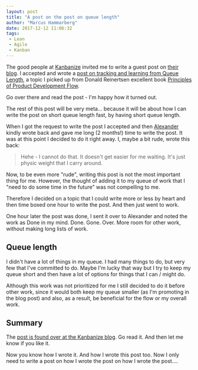 ```yaml
---
layout: post
title: "A post on the post on queue length"
author: "Marcus Hammarberg"
date: 2017-12-12 11:06:32
tags:
 - Lean
 - Agile
 - Kanban
---
```


The good people at [Kanbanize](https://kanbanize.com/) invited me to write a guest post on [their blog](https://kanbanize.com/blog/). I accepted and wrote a [post on tracking and learning from Queue Length](https://kanbanize.com/blog/tracking-queue-length/), a topic I picked up from Donald Reinertsen excellent book [Principles of Product Development Flow](https://www.amazon.com/Principles-Product-Development-Flow-Generation/dp/1935401009). 

Go over there and read the post - I'm happy how it turned out. 

The rest of this post will be very meta… because it will be about how I can write the post on short queue length fast, by having short queue length. 

<!-- excerpt-end -->

When I got the request to write the post I accepted and then [Alexander](https://twitter.com/AlexNovkov) kindly wrote back and gave me long (2 months!) time to write the post. It was at this point I decided to do it right away. I, maybe a bit rude, wrote this back: 

> Hehe - I cannot do that. It doesn't get easier for me waiting. It's just physic weight that I carry around. 

Now, to be even more "rude", writing this post is not the most important thing for me. However, the thought of adding it to my queue of work that I "need to do some time in the future" was not compelling to me. 

Therefore I decided on a topic that I could write more or less by heart and then time boxed one hour to write the post. And then just went to work. 

One hour later the post was done, I sent it over to Alexander and noted the work as Done in my mind. Done. Gone. Over. More room for other work, without making long lists of work. 

## Queue length

I didn't have a lot of things in my queue. I had many things to do, but very few that I've committed to do. Maybe I'm lucky that way but I try to keep my queue short and then have a lot of options for things that I can / might do. 

Although this work was not prioritized for me I still decided to do it before other work, since it would both keep my queue smaller (as I'm promoting in the blog post) and also, as a result, be beneficial for the flow or my overall work. 

## Summary

The [post is found over at the Kanbanize blog](https://kanbanize.com/blog/tracking-queue-length/). Go read it. And then let me know if you like it. 

Now you know how I wrote it. And how I wrote this post too. Now I only need to write a post on how I wrote the post on how I wrote the post....